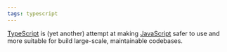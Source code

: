 ```yaml
---
tags: typescript
---
```


[TypeScript](/wiki/TypeScript) is (yet another) attempt at making [JavaScript](/wiki/JavaScript) safer to use and more suitable for build large-scale, maintainable codebases.
